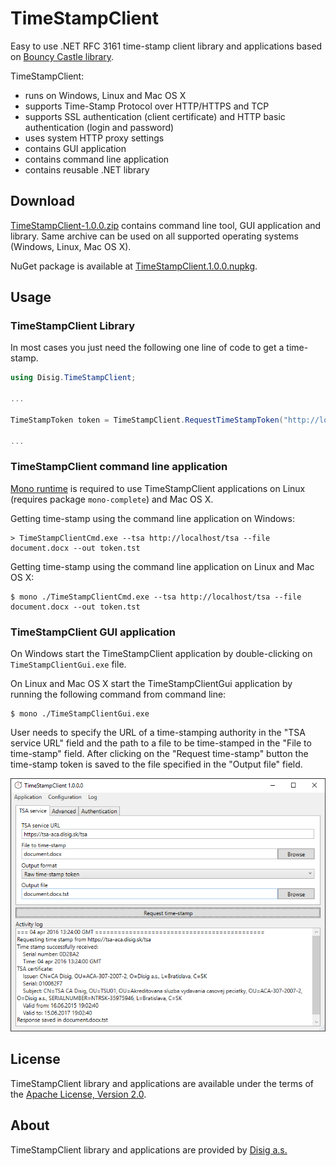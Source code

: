 # TimeStampClient
Easy to use .NET RFC 3161 time-stamp client library and applications based on [Bouncy Castle library](https://www.bouncycastle.org/).

TimeStampClient:
* runs on Windows, Linux and Mac OS X
* supports Time-Stamp Protocol over HTTP/HTTPS and TCP
* supports SSL authentication (client certificate) and HTTP basic authentication (login and password)
* uses system HTTP proxy settings
* contains GUI application
* contains command line application
* contains reusable .NET library

## Download
[TimeStampClient-1.0.0.zip](https://github.com/disig/TimeStampClient/releases/download/v1.0.0/TimeStampClient-1.0.0.zip) contains command line tool, GUI application and library. Same archive can be used on all supported operating systems (Windows, Linux, Mac OS X).

NuGet package is available at [TimeStampClient.1.0.0.nupkg](https://github.com/disig/TimeStampClient/releases/download/v1.0.0/TimeStampClient.1.0.0.nupkg).

## Usage
### TimeStampClient Library

In most cases you just need the following one line of code to get a time-stamp.
```csharp
using Disig.TimeStampClient;

...

TimeStampToken token = TimeStampClient.RequestTimeStampToken("http://localhost/tsa", "document.docx");

...
```

### TimeStampClient command line application
[Mono runtime](http://www.mono-project.com/) is required to use TimeStampClient applications on Linux (requires package `mono-complete`) and Mac OS X.

Getting time-stamp using the command line application on Windows:
```
> TimeStampClientCmd.exe --tsa http://localhost/tsa --file document.docx --out token.tst
```

Getting time-stamp using the command line application on Linux and Mac OS X:
```
$ mono ./TimeStampClientCmd.exe --tsa http://localhost/tsa --file document.docx --out token.tst
```

### TimeStampClient GUI application
On Windows start the TimeStampClient application by double-clicking on `TimeStampClientGui.exe` file.

On Linux and Mac OS X start the TimeStampClientGui application by running the following command from command line:
```
$ mono ./TimeStampClientGui.exe
```

User needs to specify the URL of a time-stamping authority in the "TSA service URL" field and the path to a file to be time-stamped in the "File to time-stamp" field. After clicking on the "Request time-stamp" button the time-stamp token is saved to the file specified in the "Output file" field.

![TimeStampClient screenshot](doc/images/screenshot-windows.png?raw=true)


## License
TimeStampClient library and applications are available under the terms of the [Apache License, Version 2.0](http://www.apache.org/licenses/LICENSE-2.0).

## About
TimeStampClient library and applications are provided by [Disig a.s.](https://www.disig.sk/)
